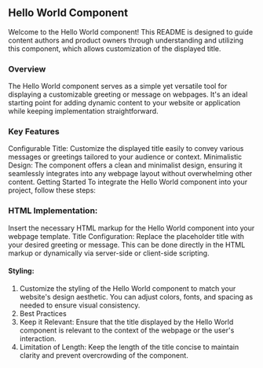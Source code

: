 ## Hello World Component

Welcome to the Hello World component! This README is designed to guide content authors and product owners through understanding and utilizing this component, which allows customization of the displayed title.

### Overview
The Hello World component serves as a simple yet versatile tool for displaying a customizable greeting or message on webpages. It's an ideal starting point for adding dynamic content to your website or application while keeping implementation straightforward.

### Key Features
Configurable Title: Customize the displayed title easily to convey various messages or greetings tailored to your audience or context.
Minimalistic Design: The component offers a clean and minimalist design, ensuring it seamlessly integrates into any webpage layout without overwhelming other content.
Getting Started
To integrate the Hello World component into your project, follow these steps:

### HTML Implementation:
Insert the necessary HTML markup for the Hello World component into your webpage template.
Title Configuration:
Replace the placeholder title with your desired greeting or message. This can be done directly in the HTML markup or dynamically via server-side or client-side scripting.

#### Styling:

1. Customize the styling of the Hello World component to match your website's design aesthetic. You can adjust colors, fonts, and spacing as needed to ensure visual consistency.
2. Best Practices
3. Keep it Relevant: Ensure that the title displayed by the Hello World component is relevant to the context of the webpage or the user's interaction.
4. Limitation of Length: Keep the length of the title concise to maintain clarity and prevent overcrowding of the component.
